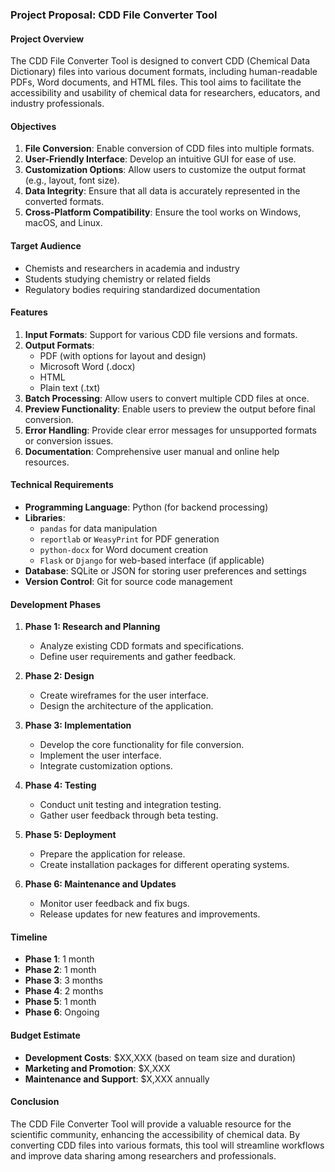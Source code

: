 ### Project Proposal: CDD File Converter Tool

#### Project Overview
The CDD File Converter Tool is designed to convert CDD (Chemical Data Dictionary) files into various document formats, including human-readable PDFs, Word documents, and HTML files. This tool aims to facilitate the accessibility and usability of chemical data for researchers, educators, and industry professionals.

#### Objectives
1. **File Conversion**: Enable conversion of CDD files into multiple formats.
2. **User-Friendly Interface**: Develop an intuitive GUI for ease of use.
3. **Customization Options**: Allow users to customize the output format (e.g., layout, font size).
4. **Data Integrity**: Ensure that all data is accurately represented in the converted formats.
5. **Cross-Platform Compatibility**: Ensure the tool works on Windows, macOS, and Linux.

#### Target Audience
- Chemists and researchers in academia and industry
- Students studying chemistry or related fields
- Regulatory bodies requiring standardized documentation

#### Features
1. **Input Formats**: Support for various CDD file versions and formats.
2. **Output Formats**: 
   - PDF (with options for layout and design)
   - Microsoft Word (.docx)
   - HTML
   - Plain text (.txt)
3. **Batch Processing**: Allow users to convert multiple CDD files at once.
4. **Preview Functionality**: Enable users to preview the output before final conversion.
5. **Error Handling**: Provide clear error messages for unsupported formats or conversion issues.
6. **Documentation**: Comprehensive user manual and online help resources.

#### Technical Requirements
- **Programming Language**: Python (for backend processing)
- **Libraries**:
  - `pandas` for data manipulation
  - `reportlab` or `WeasyPrint` for PDF generation
  - `python-docx` for Word document creation
  - `Flask` or `Django` for web-based interface (if applicable)
- **Database**: SQLite or JSON for storing user preferences and settings
- **Version Control**: Git for source code management

#### Development Phases
1. **Phase 1: Research and Planning**
   - Analyze existing CDD formats and specifications.
   - Define user requirements and gather feedback.

2. **Phase 2: Design**
   - Create wireframes for the user interface.
   - Design the architecture of the application.

3. **Phase 3: Implementation**
   - Develop the core functionality for file conversion.
   - Implement the user interface.
   - Integrate customization options.

4. **Phase 4: Testing**
   - Conduct unit testing and integration testing.
   - Gather user feedback through beta testing.

5. **Phase 5: Deployment**
   - Prepare the application for release.
   - Create installation packages for different operating systems.

6. **Phase 6: Maintenance and Updates**
   - Monitor user feedback and fix bugs.
   - Release updates for new features and improvements.

#### Timeline
- **Phase 1**: 1 month
- **Phase 2**: 1 month
- **Phase 3**: 3 months
- **Phase 4**: 2 months
- **Phase 5**: 1 month
- **Phase 6**: Ongoing

#### Budget Estimate
- **Development Costs**: $XX,XXX (based on team size and duration)
- **Marketing and Promotion**: $X,XXX
- **Maintenance and Support**: $X,XXX annually

#### Conclusion
The CDD File Converter Tool will provide a valuable resource for the scientific community, enhancing the accessibility of chemical data. By converting CDD files into various formats, this tool will streamline workflows and improve data sharing among researchers and professionals.